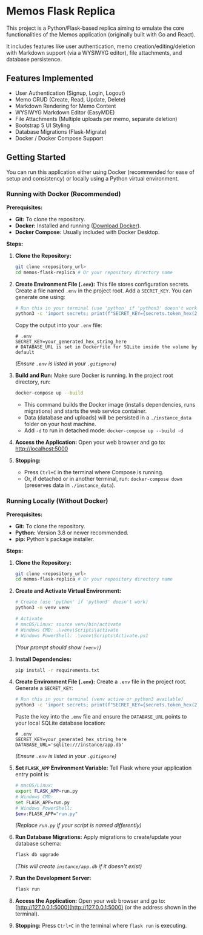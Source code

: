 # Memos Flask Replica

This project is a Python/Flask-based replica aiming to emulate the core functionalities of the Memos application (originally built with Go and React).

It includes features like user authentication, memo creation/editing/deletion with Markdown support (via a WYSIWYG editor), file attachments, and database persistence.

## Features Implemented

* User Authentication (Signup, Login, Logout)
* Memo CRUD (Create, Read, Update, Delete)
* Markdown Rendering for Memo Content
* WYSIWYG Markdown Editor (EasyMDE)
* File Attachments (Multiple uploads per memo, separate deletion)
* Bootstrap 5 UI Styling
* Database Migrations (Flask-Migrate)
* Docker / Docker Compose Support

## Getting Started

You can run this application either using Docker (recommended for ease of setup and consistency) or locally using a Python virtual environment.

### Running with Docker (Recommended)

**Prerequisites:**

* **Git:** To clone the repository.
* **Docker:** Installed and running ([Download Docker](https://www.docker.com/products/docker-desktop/)).
* **Docker Compose:** Usually included with Docker Desktop.

**Steps:**

1.  **Clone the Repository:**
    ```bash
    git clone <repository_url>
    cd memos-flask-replica # Or your repository directory name
    ```

2.  **Create Environment File (`.env`):**
    This file stores configuration secrets. Create a file named `.env` in the project root. Add a `SECRET_KEY`. You can generate one using:
    ```bash
    # Run this in your terminal (use 'python' if 'python3' doesn't work)
    python3 -c 'import secrets; print(f"SECRET_KEY={secrets.token_hex(24)}")'
    ```
    Copy the output into your `.env` file:
    ```dotenv
    # .env
    SECRET_KEY=your_generated_hex_string_here
    # DATABASE_URL is set in Dockerfile for SQLite inside the volume by default
    ```
    *(Ensure `.env` is listed in your `.gitignore`)*

3.  **Build and Run:**
    Make sure Docker is running. In the project root directory, run:
    ```bash
    docker-compose up --build
    ```
    * This command builds the Docker image (installs dependencies, runs migrations) and starts the web service container.
    * Data (database and uploads) will be persisted in a `./instance_data` folder on your host machine.
    * Add `-d` to run in detached mode: `docker-compose up --build -d`

4.  **Access the Application:**
    Open your web browser and go to: [http://localhost:5000](http://localhost:5000)

5.  **Stopping:**
    * Press `Ctrl+C` in the terminal where Compose is running.
    * Or, if detached or in another terminal, run: `docker-compose down` (preserves data in `./instance_data`).

### Running Locally (Without Docker)

**Prerequisites:**

* **Git:** To clone the repository.
* **Python:** Version 3.8 or newer recommended.
* **pip:** Python's package installer.

**Steps:**

1.  **Clone the Repository:**
    ```bash
    git clone <repository_url>
    cd memos-flask-replica # Or your repository directory name
    ```

2.  **Create and Activate Virtual Environment:**
    ```bash
    # Create (use 'python' if 'python3' doesn't work)
    python3 -m venv venv

    # Activate
    # macOS/Linux: source venv/bin/activate
    # Windows CMD: .\venv\Scripts\activate
    # Windows PowerShell: .\venv\Scripts\Activate.ps1
    ```
    *(Your prompt should show `(venv)`)*

3.  **Install Dependencies:**
    ```bash
    pip install -r requirements.txt
    ```

4.  **Create Environment File (`.env`):**
    Create a `.env` file in the project root. Generate a `SECRET_KEY`:
    ```bash
    # Run this in your terminal (venv active or python3 available)
    python3 -c 'import secrets; print(f"SECRET_KEY={secrets.token_hex(24)}")'
    ```
    Paste the key into the `.env` file and ensure the `DATABASE_URL` points to your local SQLite database location:
    ```dotenv
    # .env
    SECRET_KEY=your_generated_hex_string_here
    DATABASE_URL='sqlite:///instance/app.db'
    ```
    *(Ensure `.env` is listed in your `.gitignore`)*

5.  **Set `FLASK_APP` Environment Variable:**
    Tell Flask where your application entry point is:
    ```bash
    # macOS/Linux:
    export FLASK_APP=run.py
    # Windows CMD:
    set FLASK_APP=run.py
    # Windows PowerShell:
    $env:FLASK_APP="run.py"
    ```
    *(Replace `run.py` if your script is named differently)*

6.  **Run Database Migrations:**
    Apply migrations to create/update your database schema:
    ```bash
    flask db upgrade
    ```
    *(This will create `instance/app.db` if it doesn't exist)*

7.  **Run the Development Server:**
    ```bash
    flask run
    ```

8.  **Access the Application:**
    Open your web browser and go to: [http://127.0.0.1:5000](http://127.0.0.1:5000) (or the address shown in the terminal).

9.  **Stopping:**
    Press `Ctrl+C` in the terminal where `flask run` is executing.